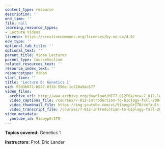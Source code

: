 ```yaml
---
content_type: resource
description: ''
end_time: ''
file: null
learning_resource_types:
- Lecture Videos
license: https://creativecommons.org/licenses/by-nc-sa/4.0/
ocw_type: ''
optional_tab_title: ''
optional_text: ''
parent_title: Video Lectures
parent_type: CourseSection
related_resources_text: ''
resource_index_text: ''
resourcetype: Video
start_time: ''
title: 'Lecture 6: Genetics 1'
uid: 95d3b672-b527-8f3b-556e-1c320a5da577
video_files:
  archive_url: http://www.archive.org/download/MIT7.012F04/ocw-7.012-lec6-20sep2004-220k.mp4
  video_captions_file: /courses/7-012-introduction-to-biology-fall-2004/ad751bc811eb5f00bd6f71ee32336bda_9iaoypSrIT0.vtt
  video_thumbnail_file: https://img.youtube.com/vi/9iaoypSrIT0/default.jpg
  video_transcript_file: /courses/7-012-introduction-to-biology-fall-2004/e2a5be63fb3c0033dbff2504c4d100ee_9iaoypSrIT0.pdf
video_metadata:
  youtube_id: 9iaoypSrIT0
---
```


**Topics covered:** Genetics 1

**Instructors:** Prof. Eric Lander

